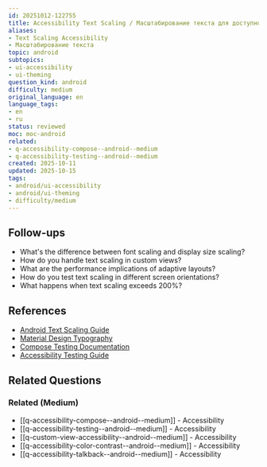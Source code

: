 ```yaml
---
id: 20251012-122755
title: Accessibility Text Scaling / Масштабирование текста для доступности
aliases:
- Text Scaling Accessibility
- Масштабирование текста
topic: android
subtopics:
- ui-accessibility
- ui-theming
question_kind: android
difficulty: medium
original_language: en
language_tags:
- en
- ru
status: reviewed
moc: moc-android
related:
- q-accessibility-compose--android--medium
- q-accessibility-testing--android--medium
created: 2025-10-11
updated: 2025-10-15
tags:
- android/ui-accessibility
- android/ui-theming
- difficulty/medium
---
```

## Follow-ups

- What's the difference between font scaling and display size scaling?
- How do you handle text scaling in custom views?
- What are the performance implications of adaptive layouts?
- How do you test text scaling in different screen orientations?
- What happens when text scaling exceeds 200%?

## References

- [Android Text Scaling Guide](https://developer.android.com/guide/topics/ui/accessibility/text-and-content)
- [Material Design Typography](https://m3.material.io/styles/typography/overview)
- [Compose Testing Documentation](https://developer.android.com/jetpack/compose/testing)
- [Accessibility Testing Guide](https://developer.android.com/guide/topics/ui/accessibility/testing)

## Related Questions

### Related (Medium)
- [[q-accessibility-compose--android--medium]] - Accessibility
- [[q-accessibility-testing--android--medium]] - Accessibility
- [[q-custom-view-accessibility--android--medium]] - Accessibility
- [[q-accessibility-color-contrast--android--medium]] - Accessibility
- [[q-accessibility-talkback--android--medium]] - Accessibility

